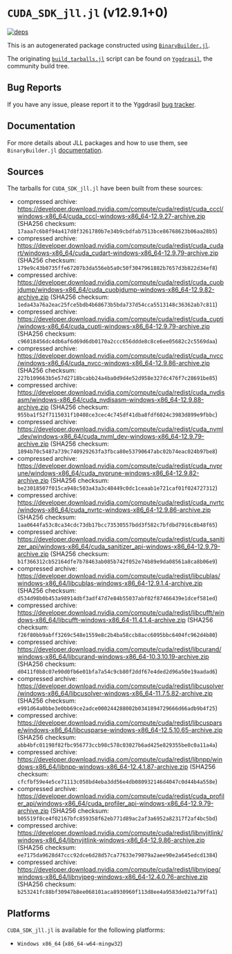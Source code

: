 # `CUDA_SDK_jll.jl` (v12.9.1+0)

[![deps](https://juliahub.com/docs/CUDA_SDK_jll/deps.svg)](https://juliahub.com/ui/Packages/General/CUDA_SDK_jll/)

This is an autogenerated package constructed using [`BinaryBuilder.jl`](https://github.com/JuliaPackaging/BinaryBuilder.jl).

The originating [`build_tarballs.jl`](https://github.com/JuliaPackaging/Yggdrasil/blob/600876daf6bd3fe5d0ef05af2e6506ef19431011/C/CUDA/CUDA_SDK@12.9/build_tarballs.jl) script can be found on [`Yggdrasil`](https://github.com/JuliaPackaging/Yggdrasil/), the community build tree.

## Bug Reports

If you have any issue, please report it to the Yggdrasil [bug tracker](https://github.com/JuliaPackaging/Yggdrasil/issues).

## Documentation

For more details about JLL packages and how to use them, see `BinaryBuilder.jl` [documentation](https://docs.binarybuilder.org/stable/jll/).

## Sources

The tarballs for `CUDA_SDK_jll.jl` have been built from these sources:

* compressed archive: https://developer.download.nvidia.com/compute/cuda/redist/cuda_cccl/windows-x86_64/cuda_cccl-windows-x86_64-12.9.27-archive.zip (SHA256 checksum: `17aaa7c6b8f94a417d8f3261780b7e34b9cbdfab7513bce86768623b06aa28b5`)
* compressed archive: https://developer.download.nvidia.com/compute/cuda/redist/cuda_cudart/windows-x86_64/cuda_cudart-windows-x86_64-12.9.79-archive.zip (SHA256 checksum: `179e9c43b0735ffe67207b3da556eb5a0c50f3047961882b7657d3b822d34ef8`)
* compressed archive: https://developer.download.nvidia.com/compute/cuda/redist/cuda_cuobjdump/windows-x86_64/cuda_cuobjdump-windows-x86_64-12.9.82-archive.zip (SHA256 checksum: `1eda43a76a2eac25fce5bdb4b68673b5bda737d54cca5513148c36362ab7c811`)
* compressed archive: https://developer.download.nvidia.com/compute/cuda/redist/cuda_cupti/windows-x86_64/cuda_cupti-windows-x86_64-12.9.79-archive.zip (SHA256 checksum: `c96018456dc4db6af6d69d6db0170a2ccc656ddde8c8ce6ee05682c2c5569daa`)
* compressed archive: https://developer.download.nvidia.com/compute/cuda/redist/cuda_nvcc/windows-x86_64/cuda_nvcc-windows-x86_64-12.9.86-archive.zip (SHA256 checksum: `227b109663b5e57d2718bcabb24a4ba0d9d4e52d958e327dc476f7c28691be85`)
* compressed archive: https://developer.download.nvidia.com/compute/cuda/redist/cuda_nvdisasm/windows-x86_64/cuda_nvdisasm-windows-x86_64-12.9.88-archive.zip (SHA256 checksum: `955ba1f52f7115031f10408ce3cec4c745df41dba8fdf6024c3983d899e9fbbc`)
* compressed archive: https://developer.download.nvidia.com/compute/cuda/redist/cuda_nvml_dev/windows-x86_64/cuda_nvml_dev-windows-x86_64-12.9.79-archive.zip (SHA256 checksum: `1894b70c5487a739c740929263fa3fbca80e53790647abc02b74eac024b97be8`)
* compressed archive: https://developer.download.nvidia.com/compute/cuda/redist/cuda_nvprune/windows-x86_64/cuda_nvprune-windows-x86_64-12.9.82-archive.zip (SHA256 checksum: `be23018507f015ca948c503a43a3c48449c0dc1ceaab1e721caf01f024727312`)
* compressed archive: https://developer.download.nvidia.com/compute/cuda/redist/cuda_nvrtc/windows-x86_64/cuda_nvrtc-windows-x86_64-12.9.86-archive.zip (SHA256 checksum: `1aa0644fa53c8ca34cdc73db17bcc73530557bdd3f582c7bfdbd7916c8b48f65`)
* compressed archive: https://developer.download.nvidia.com/compute/cuda/redist/cuda_sanitizer_api/windows-x86_64/cuda_sanitizer_api-windows-x86_64-12.9.79-archive.zip (SHA256 checksum: `b1f366312cb52164dfe7b78463ab085b742f052e74b89e9da08561a8ca8b06e9`)
* compressed archive: https://developer.download.nvidia.com/compute/cuda/redist/libcublas/windows-x86_64/libcublas-windows-x86_64-12.9.1.4-archive.zip (SHA256 checksum: `d534d98b0b453a98914dbf3adf47d7e84b55037abf02f87466439e1dcef581ed`)
* compressed archive: https://developer.download.nvidia.com/compute/cuda/redist/libcufft/windows-x86_64/libcufft-windows-x86_64-11.4.1.4-archive.zip (SHA256 checksum: `f26f80bb9abff3269c548e1559e8c2b4ba58ccb8acc6095bbc6404fc962d4b80`)
* compressed archive: https://developer.download.nvidia.com/compute/cuda/redist/libcurand/windows-x86_64/libcurand-windows-x86_64-10.3.10.19-archive.zip (SHA256 checksum: `d0411f0b8c07e90d0fb6e01bfa7a54c9cb80f2ddf67e4ded2d96a50e19aadad6`)
* compressed archive: https://developer.download.nvidia.com/compute/cuda/redist/libcusolver/windows-x86_64/libcusolver-windows-x86_64-11.7.5.82-archive.zip (SHA256 checksum: `e991d64a0bbe3e0bb69ce2adce000244288002b0341894729666d66adb9b4f25`)
* compressed archive: https://developer.download.nvidia.com/compute/cuda/redist/libcusparse/windows-x86_64/libcusparse-windows-x86_64-12.5.10.65-archive.zip (SHA256 checksum: `abb4bfc01198f82fbc956773ccb98c578c03027b6ad425e829355be0c0a11a4a`)
* compressed archive: https://developer.download.nvidia.com/compute/cuda/redist/libnpp/windows-x86_64/libnpp-windows-x86_64-12.4.1.87-archive.zip (SHA256 checksum: `cfcfbf59e4e5ce71113c058bd4eba3dd56e4db080932146d4047c0d44b4a558e`)
* compressed archive: https://developer.download.nvidia.com/compute/cuda/redist/cuda_profiler_api/windows-x86_64/cuda_profiler_api-windows-x86_64-12.9.79-archive.zip (SHA256 checksum: `b05519f8ce4f02167bfc859358f62eb771d89ac2af3a6952a82317f2af4bc5bd`)
* compressed archive: https://developer.download.nvidia.com/compute/cuda/redist/libnvjitlink/windows-x86_64/libnvjitlink-windows-x86_64-12.9.86-archive.zip (SHA256 checksum: `ee7175da9628d47ccc92dce6d28d57ca77633e79079a2aee90e2a645edcd1384`)
* compressed archive: https://developer.download.nvidia.com/compute/cuda/redist/libnvjpeg/windows-x86_64/libnvjpeg-windows-x86_64-12.4.0.76-archive.zip (SHA256 checksum: `b253241fc88bf30947b8ee068101aca8930960f113d8ee4a9583de021a79ffa1`)

## Platforms

`CUDA_SDK_jll.jl` is available for the following platforms:

* `Windows x86_64` (`x86_64-w64-mingw32`)

